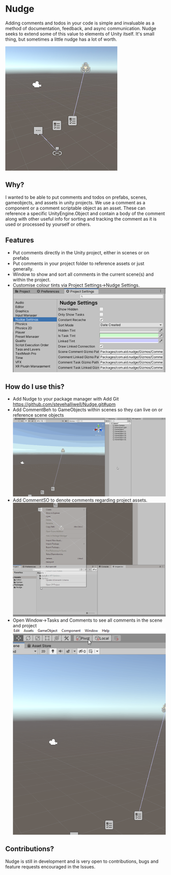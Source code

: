 # Nudge
Adding comments and todos in your code is simple and invaluable as a method of documentation, feedback, and async communication. Nudge seeks to extend some of this value to elements of Unity itself. It's small thing, but sometimes a little nudge has a lot of worth.

![Nudge gizmos in a scene](Media/scene_gizmos.jpg)

## Why?
I wanted to be able to put comments and todos on prefabs, scenes, gameobjects, and assets in unity projects. We use a comment as a component or a comment scriptable object as an asset. These can reference a specific UnityEngine.Object and contain a body of the comment along with other useful info for sorting and tracking the comment as it is used or processed by yourself or others.

## Features
- Put comments directly in the Unity project, either in scenes or on prefabs
- Put comments in your project folder to reference assets or just generally. 
- Window to show and sort all comments in the current scene(s) and within the project.
- Customise colour tints via Project Settings->Nudge Settings.
![Nudge Settings](Media/nudge_settings.jpg)

How do I use this?
---
- Add Nudge to your package manager with Add Git https://github.com/stevehalliwell/Nudge.git#upm
- Add CommentBeh to GameObjects within scenes so they can live on or reference scene objects
![adding a scene comment](Media/add_scene_comment.gif)
- Add CommentSO to denote comments regarding project assets.
![adding a project comment](Media/add_project_comment.gif)
- Open Window->Tasks and Comments to see all comments in the scene and project
![Open Nudge Menu](Media/open_menu.gif)

Contributions?
---
Nudge is still in development and is very open to contributions, bugs and feature requests encouraged in the Issues.

